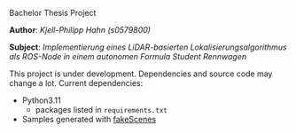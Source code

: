 Bachelor Thesis Project

**Author**: _Kjell-Philipp Hahn (s0579800)_

**Subject**: _Implementierung eines LiDAR-basierten Lokalisierungsalgorithmus als ROS-Node in einem autonomen Formula Student Rennwagen_

This project is under development. Dependencies and source code may change a lot.
Current dependencies:
- Python3.11
    - packages listed in `requirements.txt`
- Samples generated with [fakeScenes](https://github.com/Chalmers-Formula-Student/fakeScenes)
